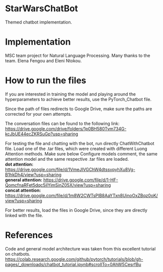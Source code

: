 # StarWarsChatBot
Themed chatbot implementation.

# Implementation
MSC team project for Natural Language Processing.
Many thanks to the team. Elena Fengou and Eleni Ntokou.

# How to run the files
If you are interested in training the model and playing around the hyperparameters to achieve better results, use the PyTorch_Chatbot file.

Since the path of files redirects to Google Drive, make sure the paths are corrected for your own attempts.

The conversation files can be found to the following link:<br>
https://drive.google.com/drive/folders/1p0BH580Tvm734G-kcJbUE44ecZKRSuGp?usp=sharing

For testing the file and chatting with the bot, run directly ChatWithChatbot file. Load one of the .tar files, which were created with different Luong Attention methods. Make sure below Configure models comment, the same attention model and the same respective .tar files are loaded.<br>
<b>dot attention:</b> https://drive.google.com/file/d/1VmeJIVGChW4dtssvpyhXu8Vg-B1hkDh4/view?usp=sharing <br>
<b>general attention:</b> https://drive.google.com/file/d/1-HF-QomcfnaRFet5dqc5iIYimSinZ05X/view?usp=sharing <br>
<b>concat attention:</b> https://drive.google.com/file/d/1m8W2CWTsPlB8AaYTxn8UinoOxZBqz0oK/view?usp=sharing <br>

For better results, load the files in Google Drive, since they are directly linked with the file.

# References
Code and general model architecture was taken from this excellent tutorial on chatbots.<br>
https://colab.research.google.com/github/pytorch/tutorials/blob/gh-pages/_downloads/chatbot_tutorial.ipynb#scrollTo=0AhW5CesrfBu
